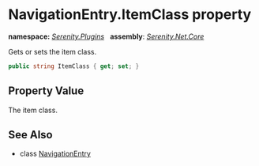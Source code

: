 # NavigationEntry.ItemClass property
**namespace:** *[Serenity.Plugins](../../README.md#serenity.plugins-namespace)*   **assembly**: *[Serenity.Net.Core](../../README.md)*

Gets or sets the item class.

```csharp
public string ItemClass { get; set; }
```

## Property Value

The item class.

## See Also

* class [NavigationEntry](../NavigationEntry.md)